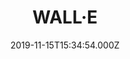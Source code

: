 ---
title: "WALL·E"
year: 2008
date: 2019-11-15T15:34:54.000Z
permalink: /almanac/movies/2019-11-15-wall-e/index.html
rating: 3
---
